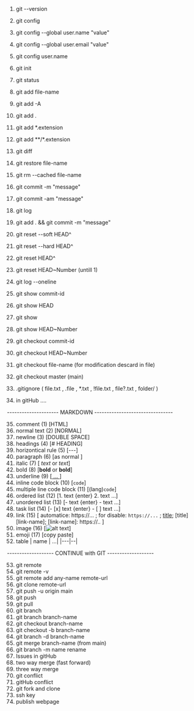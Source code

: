 1. git --version
2. git config
3. git config --global user.name "value"
4. git config --global user.email "value"
5. git config user.name

6. git init
7. git status

8. git add file-name
9. git add -A
10. git add .
11. git add *.extension
12. git add **/*.extension
13. git diff
14. git restore file-name
15. git rm --cached file-name 

16. git commit -m "message"
17. git commit -am "message"
18. git log 
19. git add . && git commit -m "message"
20. git reset --soft HEAD^
21. git reset --hard HEAD^
22. git reset HEAD^
23. git reset HEAD~Number (untill 1)

24. git log --oneline
25. git show commit-id
26. git show HEAD
27. git show
28. git show HEAD~Number

29. git checkout commit-id
30. git checkout HEAD~Number
31. git checkout file-name (for modification descard in file)
32. git checkout master (main)
33. .gitignore ( file.txt , .file , *.txt  , !file.txt , file?.txt , folder/ )
34. in gitHub ....

--------------------- MARKDOWN --------------------------------

35. comment (1) [HTML]
36. normal text (2) [NORMAL]
37. newline (3) [DOUBLE SPACE]
38. headings (4) [# HEADING]
39. horizontical rule (5) [---]
40. paragraph (6) [as normal ]
41. italic (7) [ _text_ or *text*]
42. bold (8) [__bold__  or **bold**]
43. underline (9) [<u> ... </u>]
44. inline code block (10) [`code`]
45. multiple line code block (11) [(lang)``` code ```]
46. ordered list (12) [1. text {enter} 2. text ...]
47. unordered list (13) [- text {enter} - text ...]
48. task list (14) [- [x] text {enter} - [ ] text ...]
49. link (15) [ automatice: https://... ;
                for disable: `https://...` ; 
		[title](link);
		[title][link-name];
		[link-name]: https://..
	      ]
50. image (16) [![alt text](image-path)] 	
51. emoji (17) [copy paste]
52. table | name | ...|
		  |---|--|

------------------- CONTINUE with GIT -------------------

53. git remote
54. git remote -v
55. git remote add any-name remote-url 
56. git clone remote-url 
57. git push -u origin main 
58. git push 
59. git pull
60. git branch
61. git branch branch-name
62. git checkout branch-name
63. git checkout -b branch-name 
64. git branch -d branch-name
65. git merge branch-name (from main) 
66. git branch -m name rename 
67. Issues in gitHub 
68. two way merge (fast forward)
69. three way merge 
70. git conflict 
71. gitHub conflict 
72. git fork and clone 
73. ssh key 
74. publish webpage 


		


